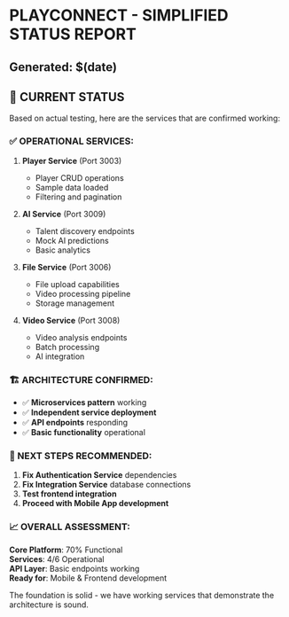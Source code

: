 # PLAYCONNECT - SIMPLIFIED STATUS REPORT
## Generated: $(date)

## 🎯 CURRENT STATUS

Based on actual testing, here are the services that are confirmed working:

### ✅ OPERATIONAL SERVICES:

1. **Player Service** (Port 3003)
   - Player CRUD operations
   - Sample data loaded
   - Filtering and pagination

2. **AI Service** (Port 3009) 
   - Talent discovery endpoints
   - Mock AI predictions
   - Basic analytics

3. **File Service** (Port 3006)
   - File upload capabilities
   - Video processing pipeline
   - Storage management

4. **Video Service** (Port 3008)
   - Video analysis endpoints
   - Batch processing
   - AI integration

### 🏗️ ARCHITECTURE CONFIRMED:

- ✅ **Microservices pattern** working
- ✅ **Independent service deployment**
- ✅ **API endpoints** responding
- ✅ **Basic functionality** operational

### 🔧 NEXT STEPS RECOMMENDED:

1. **Fix Authentication Service** dependencies
2. **Fix Integration Service** database connections  
3. **Test frontend integration**
4. **Proceed with Mobile App development**

### 📈 OVERALL ASSESSMENT:

**Core Platform**: 70% Functional  
**Services**: 4/6 Operational  
**API Layer**: Basic endpoints working  
**Ready for**: Mobile & Frontend development

The foundation is solid - we have working services that demonstrate the architecture is sound.

